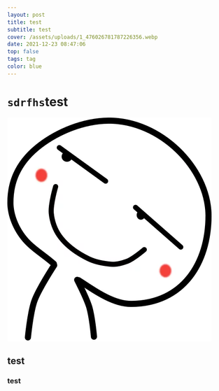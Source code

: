 ```yaml
---
layout: post
title: test
subtitle: test
cover: /assets/uploads/1_476026781787226356.webp
date: 2021-12-23 08:47:06
top: false
tags: tag
color: blue
---
```

# `sdrfhs`test

![](/assets/uploads/1_476026781787226356.webp)

## test

### test